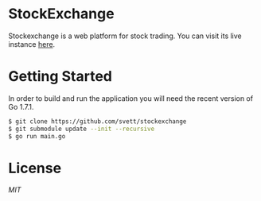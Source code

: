 # StockExchange

Stockexchange is a web platform for stock trading. You can visit its live
instance [here](https://stockex.herokuapp.com/).

# Getting Started

In order to build and run the application you will need the recent version of Go 1.7.1.

```sh
$ git clone https://github.com/svett/stockexchange
$ git submodule update --init --recursive
$ go run main.go
```

# License

*MIT*
